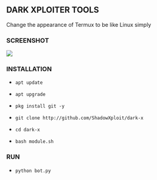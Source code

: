 ## DARK XPLOITER TOOLS
Change the appearance of Termux to be like Linux simply

### SCREENSHOT
<img src="https://raw.githubusercontent.com/ShadowXploit/tampilan/main/Screenshot_2024-02-16-19-54-51-91.jpg">

### INSTALLATION

* `apt update`

* `apt upgrade`

* `pkg install git -y`

* `git clone http://github.com/ShadowXploit/dark-x`

* `cd dark-x`

* `bash module.sh`

### RUN

* `python bot.py`